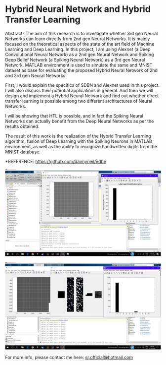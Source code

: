 # Hybrid Neural Network and Hybrid Transfer Learning

Abstract- The aim of this research is to investigate whether 3rd gen Neural Networks can learn directly from 2nd gen Neural Networks. It is mainly focused on the theoretical aspects of the state of the art field of Machine Learning and Deep Learning. In this project, I am using Alexnet (a Deep Convolutional Neural Network) as a 2nd gen Neural Network and Spiking Deep Belief Network (a Spiking Neural Network) as a 3rd gen Neural Network. MATLAB environment is used to simulate the same and MNIST dataset as base for evaluating the proposed Hybrid Neural Network of 2nd and 3rd gen Neural Networks.

First, I would explain the specifics of SDBN and Alexnet used in this project. I will also discuss their potential applications in general. And then we will design and implement a Hybrid Neural Network and find out whether direct transfer learning is possible among two different architectures of Neural Networks.

I will be showing that HTL is possible, and in fact the Spiking Neural Networks can actually benefit from the Deep Neural Networks as per the results obtained.

The result of this work is the realization of the Hybrid Transfer Learning algorithm, fusion of Deep Learning with the Spiking Neurons in MATLAB environment, as well as the ability to recognize handwritten digits from the MNIST database.

*REFERENCE:  https://github.com/dannyneil/edbn 

![an image alt text](https://github.com/iam-sr13/Hybrid-Neural-Network/blob/master/Capture2.JPG?raw=true "HNN")

![an image alt text](https://github.com/iam-sr13/Hybrid-Neural-Network/blob/master/Capture3.JPG?raw=true "HNN")

For more info, please contact me here: sr.official@hotmail.com
